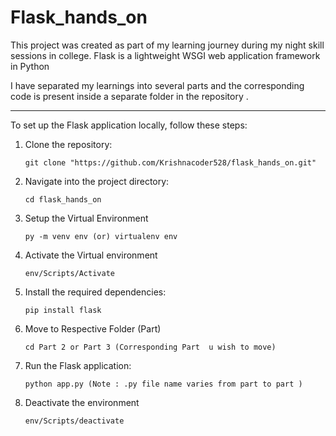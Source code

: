<h1> Flask_hands_on </h1>

This project was created as part of my learning journey during my night skill sessions in college.  Flask is a lightweight WSGI web application framework in Python  

I have separated my learnings into several parts and the corresponding code is present inside a separate folder in the repository .

----------

To set up the Flask application locally, follow these steps:

1. Clone the repository:

       git clone "https://github.com/Krishnacoder528/flask_hands_on.git"

2. Navigate into the project directory:

       cd flask_hands_on

3. Setup the Virtual Environment

       py -m venv env (or) virtualenv env

4. Activate the Virtual environment

       env/Scripts/Activate

5. Install the required dependencies:

       pip install flask

6. Move to Respective Folder (Part)
   
       cd Part 2 or Part 3 (Corresponding Part  u wish to move)

7. Run the Flask application:

       python app.py (Note : .py file name varies from part to part )
   
9. Deactivate the environment

       env/Scripts/deactivate
